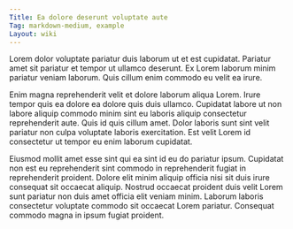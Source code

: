 ```yaml
---
Title: Ea dolore deserunt voluptate aute
Tag: markdown-medium, example
Layout: wiki
---
```

Lorem dolor voluptate pariatur duis laborum ut et est cupidatat. Pariatur amet sit pariatur et tempor ut ullamco deserunt. Ex Lorem laborum minim pariatur veniam laborum. Quis cillum enim commodo eu velit ea irure.

Enim magna reprehenderit velit et dolore laborum aliqua Lorem. Irure tempor quis ea dolore ea dolore quis duis ullamco. Cupidatat labore ut non labore aliquip commodo minim sint eu laboris aliquip consectetur reprehenderit aute. Quis id quis cillum amet. Dolor laboris sunt sint velit pariatur non culpa voluptate laboris exercitation. Est velit Lorem id consectetur ut tempor eu enim laborum cupidatat.

Eiusmod mollit amet esse sint qui ea sint id eu do pariatur ipsum. Cupidatat non est eu reprehenderit sint commodo in reprehenderit fugiat in reprehenderit proident. Dolore elit minim aliquip officia nisi sit duis irure consequat sit occaecat aliquip. Nostrud occaecat proident duis velit Lorem sunt pariatur non duis amet officia elit veniam minim. Laborum laboris consectetur voluptate commodo sit occaecat Lorem pariatur. Consequat commodo magna in ipsum fugiat proident.